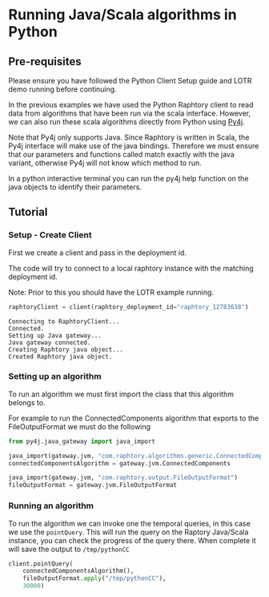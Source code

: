 # Running Java/Scala algorithms in Python

## Pre-requisites

Please ensure you have followed the Python Client Setup guide and LOTR demo running before continuing.

In the previous examples we have used the Python Raphtory client to read data from algorithms
that have been run via the scala interface. However, we can also run these scala algorithms 
directly from Python using [Py4j](https://www.py4j.org/). 

Note that Py4j only supports Java. Since Raphtory is written in Scala, the Py4j interface will 
make use of the java bindings. Therefore we must ensure that our parameters and functions called 
match exactly with the java variant, otherwise Py4j will not know which method to run. 

In a python interactive terminal you can run the py4j help function on the java objects to identify 
their parameters. 

## Tutorial

### Setup - Create Client

First we create a client and pass in the deployment id.

The code will try to connect to a local raphtory instance with the matching deployment id. 

Note: Prior to this you should have the LOTR example running.


```python
raphtoryClient = client(raphtory_deployment_id="raphtory_12783638")
```

    Connecting to RaphtoryClient...
    Connected.
    Setting up Java gateway...
    Java gateway connected.
    Creating Raphtory java object...
    Created Raphtory java object.
    

### Setting up an algorithm

To run an algorithm we must first import the class that this algorithm belongs to. 

For example to run the ConnectedComponents algorithm that exports to the FileOutputFormat
we must do the following

```python 
from py4j.java_gateway import java_import

java_import(gateway.jvm, "com.raphtory.algorithms.generic.ConnectedComponents")
connectedComponentsAlgorithm = gateway.jvm.ConnectedComponents

java_import(gateway.jvm, "com.raphtory.output.FileOutputFormat")
fileOutputFormat = gateway.jvm.FileOutputFormat
```

### Running an algorithm 

To run the algorithm we can invoke one the temporal queries, in this case we 
use the `pointQuery`.  This will run the query on the Raptory Java/Scala instance,
you can check the progress of the query there. When complete it will save the output 
to `/tmp/pythonCC`

```python
client.pointQuery(
    connectedComponentsAlgorithm(),
    fileOutputFormat.apply("/tmp/pythonCC"),
    30000)
```

